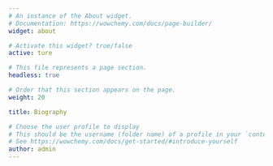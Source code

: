 ```yaml
---
# An instance of the About widget.
# Documentation: https://wowchemy.com/docs/page-builder/
widget: about

# Activate this widget? true/false
active: ture

# This file represents a page section.
headless: true

# Order that this section appears on the page.
weight: 20

title: Biography

# Choose the user profile to display
# This should be the username (folder name) of a profile in your `content/authors/` folder.
# See https://wowchemy.com/docs/get-started/#introduce-yourself
author: admin
---
```

